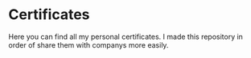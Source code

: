 # Certificates
Here you can find all my personal certificates.
I made this repository in order of share them with companys more easily.

